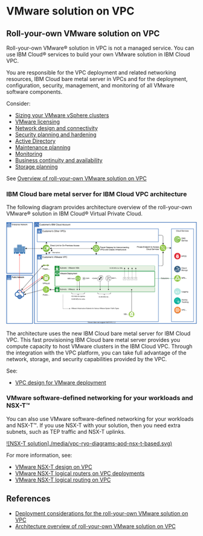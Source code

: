 # VMware solution on VPC



## Roll-your-own VMware solution on VPC

Roll-your-own VMware® solution in VPC is not a managed service. You can use IBM Cloud® services to build your own VMware solution in IBM Cloud VPC.

You are responsible for the VPC deployment and related networking resources, IBM Cloud bare metal server in VPCs and for the deployment, configuration, security, management, and monitoring of all VMware software components.

Consider:

- [Sizing your VMware vSphere clusters](https://cloud.ibm.com/docs/vmwaresolutions?topic=vmwaresolutions-vpc-ryo-considerations#vpc-ryo-considerations-sizing)
- [VMware licensing](https://cloud.ibm.com/docs/vmwaresolutions?topic=vmwaresolutions-vpc-ryo-considerations#vpc-ryo-considerations-licensing)
- [Network design and connectivity](https://cloud.ibm.com/docs/vmwaresolutions?topic=vmwaresolutions-vpc-ryo-considerations#vpc-ryo-considerations-net-design)
- [Security planning and hardening](https://cloud.ibm.com/docs/vmwaresolutions?topic=vmwaresolutions-vpc-ryo-considerations#vpc-ryo-considerations-sec-planning)
- [Active Directory](https://cloud.ibm.com/docs/vmwaresolutions?topic=vmwaresolutions-vpc-ryo-considerations#vpc-ryo-considerations-ad)
- [Maintenance planning](https://cloud.ibm.com/docs/vmwaresolutions?topic=vmwaresolutions-vpc-ryo-considerations#vpc-ryo-considerations-maint-planning)
- [Monitoring](https://cloud.ibm.com/docs/vmwaresolutions?topic=vmwaresolutions-vpc-ryo-considerations#vpc-ryo-considerations-monitoring)
- [Business continuity and availability](https://cloud.ibm.com/docs/vmwaresolutions?topic=vmwaresolutions-vpc-ryo-considerations#vpc-ryo-considerations-business-cont)
- [Storage planning](https://cloud.ibm.com/docs/vmwaresolutions?topic=vmwaresolutions-vpc-ryo-considerations#vpc-ryo-considerations-storage)


See [Overview of roll-your-own VMware solution on VPC](https://cloud.ibm.com/docs/vmwaresolutions?topic=vmwaresolutions-vpc-ryo-overview)

### IBM Cloud bare metal server for IBM Cloud VPC architecture

The following diagram provides architecture overview of the roll-your-own VMware® solution in IBM Cloud® Virtual Private Cloud. 

[![roll your own vmware in vpc](./media/vpc-ryo-diagrams-aod-non-nsx-based.svg)](https://cloud.ibm.com/docs/vmwaresolutions?topic=vmwaresolutions-vpc-ryo-arch-overview)

The architecture uses the new IBM Cloud bare metal server for IBM Cloud VPC. This fast provisioning IBM Cloud bare metal server provides you compute capacity to host VMware clusters in the IBM Cloud VPC. Through the integration with the VPC platform, you can take full advantage of the network, storage, and security capabilities provided by the VPC.

See:

- [VPC design for VMware deployment](https://cloud.ibm.com/docs/vmwaresolutions?topic=vmwaresolutions-vpc-ryo-vpc-vmw)

### VMware software-defined networking for your workloads and NSX-T™

You can also use VMware software-defined networking for your workloads and NSX-T™. If you use NSX-T with your solution, then you need extra subnets, such as TEP traffic and NSX-T uplinks. 

[![NSX-T solution]./media/vpc-ryo-diagrams-aod-nsx-t-based.svg)](https://cloud.ibm.com/docs/vmwaresolutions?topic=vmwaresolutions-vpc-ryo-arch-overview)

For more information, see:

- [VMware NSX-T design on VPC](https://cloud.ibm.com/docs/vmwaresolutions?topic=vmwaresolutions-vpc-ryo-nsx-t)
- [VMware NSX-T logical routers on VPC deployments](https://cloud.ibm.com/docs/vmwaresolutions?topic=vmwaresolutions-vpc-ryo-nsx-t-logical-routers)
- [VMware NSX-T logical routing on VPC](https://cloud.ibm.com/docs/vmwaresolutions?topic=vmwaresolutions-vpc-ryo-nsx-t-vpc-routing)

## References

- [Deployment considerations for the roll-your-own VMware solution on VPC](https://cloud.ibm.com/docs/vmwaresolutions?topic=vmwaresolutions-vpc-ryo-considerations)
- [Architecture overview of roll-your-own VMware solution on VPC](https://cloud.ibm.com/docs/vmwaresolutions?topic=vmwaresolutions-vpc-ryo-arch-overview)